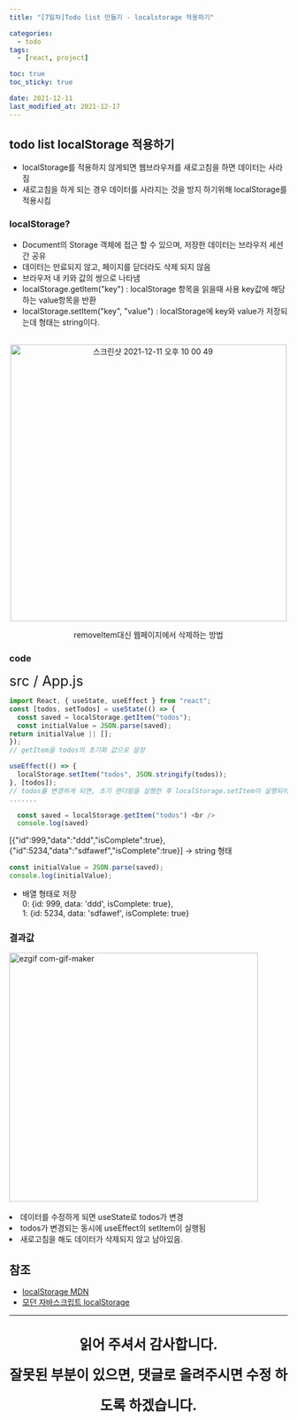 ```yaml
---
title: "[7일차]Todo list 만들기 - localstorage 적용하기"

categories:
  - todo
tags:
  - [react, project]

toc: true
toc_sticky: true

date: 2021-12-11
last_modified_at: 2021-12-17
---
```


## todo list localStorage 적용하기

- localStorage를 적용하지 않게되면 웹브라우저를 새로고침을 하면 데이터는 사라짐
- 새로고침을 하게 되는 경우 데이터를 사라지는 것을 방지 하기위해 localStorage를 적용시킴

### localStorage?

- Document의 Storage 객체에 접근 할 수 있으며, 저장한 데이터는 브라우저 세션간 공유
- 데이터는 만료되지 않고, 페이지를 닫더라도 삭제 되지 않음
- 브라우저 내 키와 값의 쌍으로 나타냄
- localStorage.getItem("key") : localStorage 항목을 읽을때 사용 key값에 해당하는 value항목을 반환
- localStorage.setItem("key", "value") : localStorage에 key와 value가 저장되는데 형태는 string이다.

<div align="center">
<br />
<img width="500" alt="스크린샷 2021-12-11 오후 10 00 49" src="https://user-images.githubusercontent.com/44824320/145677545-a2b9e579-2b1e-4ed7-ad03-fb6c589e5a8d.png">
<p>removeItem대신 웹페이지에서 삭제하는 방법</p>
</div>

### code

<div style="font-size:25px">src / App.js</div>

```jsx
import React, { useState, useEffect } from "react";
const [todos, setTodos] = useState(() => {
  const saved = localStorage.getItem("todos");
  const initialValue = JSON.parse(saved);
return initialValue || [];
});
// getItem을 todos의 초기화 값으로 설정

useEffect(() => {
  localStorage.setItem("todos", JSON.stringify(todos));
}, [todos]);
// todos를 변경하게 되면, 초기 랜더링을 실행한 후 localStorage.setItem이 실행되어 localStorage에 값이 저장
.......
```

```jsx
  const saved = localStorage.getItem("todos") <br />
  console.log(saved)
```

[{"id":999,"data":"ddd","isComplete":true},{"id":5234,"data":"sdfawef","isComplete":true}] -> string 형태

```jsx
const initialValue = JSON.parse(saved);
console.log(initialValue);
```

- 배열 형태로 저장 <br />
  0: {id: 999, data: 'ddd', isComplete: true}, <br />
  1: {id: 5234, data: 'sdfawef', isComplete: true}

### 결과값

<div align="left">
<img width="450" alt="ezgif com-gif-maker" src="https://user-images.githubusercontent.com/44824320/145678995-7241442b-f6bd-4cd7-a038-eb16586d33dd.gif" />

<br />
<br />

<li>데이터를 수정하게 되면 useState로 todos가 변경</li>
<li>todos가 변경되는 동시에 useEffect의 setItem이 실행됨</li>
<li>새로고침을 해도 데이터가 삭제되지 않고 남아있음.</li>

</div>

## 참조

- [localStorage MDN](https://developer.mozilla.org/ko/docs/Web/API/Window/localStorage)
- [모던 자바스크립트 localStorage](https://ko.javascript.info/localstorage)

<hr>
  <p align="center" style="font-size:25px; font-weight:bold; line-height:2.2">
  읽어 주셔서 감사합니다. <br />
  잘못된 부분이 있으면, 댓글로 올려주시면 수정 하도록 하겠습니다.
  </p>
